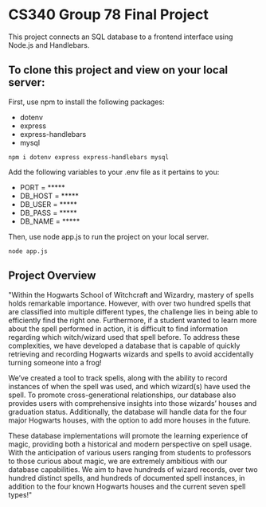 # CS340 Group 78 Final Project
This project connects an SQL database to a frontend interface using Node.js and Handlebars.

## To clone this project and view on your local server:

First, use npm to install the following packages:
- dotenv
- express
- express-handlebars
- mysql

```
npm i dotenv express express-handlebars mysql
```

Add the following variables to your .env file as it pertains to you:
- PORT = *****
- DB_HOST = *****
- DB_USER = *****
- DB_PASS = *****
- DB_NAME = *****

Then, use node app.js to run the project on your local server.

```
node app.js
```

## Project Overview
"Within the Hogwarts School of Witchcraft and Wizardry, mastery of spells holds remarkable importance. However, with over two hundred spells that are classified into multiple different types, the challenge lies in being able to efficiently find the right one. Furthermore, if a student wanted to learn more about the spell performed in action, it is difficult to find information regarding which witch/wizard used that spell before. To address these complexities, we have developed a database that is capable of quickly retrieving and recording Hogwarts wizards and spells to avoid accidentally turning someone into a frog! 

We’ve created a tool to track spells, along with the ability to record instances of when the spell was used, and which wizard(s) have used the spell. To promote cross-generational relationships, our database also provides users with comprehensive insights into those wizards’ houses and graduation status. Additionally, the database will handle data for the four major Hogwarts houses, with the option to add more houses in the future. 

These database implementations will promote the learning experience of magic, providing both a historical and modern perspective on spell usage. With the anticipation of various users ranging from students to professors to those curious about magic, we are extremely ambitious with our database capabilities. We aim to have hundreds of wizard records, over two hundred distinct spells, and hundreds of documented spell instances, in addition to the four known Hogwarts houses and the current seven spell types!"

